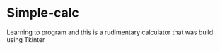 # Simple-calc

Learning to program and this is a  rudimentary calculator that was build using Tkinter

